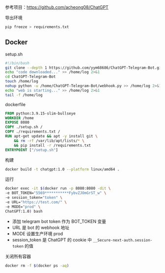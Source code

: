 参考项目：https://github.com/acheong08/ChatGPT

导出环境

```bash
pip freeze > requirements.txt
```

## Docker

setup.sh

```bash
#!/bin/bash
git clone --depth 1 https://github.com/yym68686/ChatGPT-Telegram-Bot.git > /dev/null
echo "code downloaded..." >> /home/log 2>&1
cd ChatGPT-Telegram-Bot
touch /home/log
nohup python -u /home/ChatGPT-Telegram-Bot/webhook.py >> /home/log 2>&1 &
echo "web is starting..." >> /home/log 2>&1
tail -f /home/log
```

dockerfile

```dockerfile
FROM python:3.9.15-slim-bullseye
WORKDIR /home
EXPOSE 8080
COPY ./setup.sh /
COPY ./requirements.txt /
RUN apt-get update && apt -y install git \
    && rm -rf /var/lib/apt/lists/* \
    && pip install -r /requirements.txt
ENTRYPOINT ["/setup.sh"]
```

构建

```bash
docker build -t chatgpt:1.0 --platform linux/amd64 .
```

运行

```bash
docker exec -it $(docker run -p 8080:8080 -dit \
-e BOT_TOKEN="5569***********FybvZJOmGrST_w" \
-e session_token="token" \
-e URL="https://test.com/" \
-e MODE="prod" \
ChatGPT:1.0) bash
```

- 添加 telegram bot token 作为 BOT_TOKEN 变量
- URL 是 bot 的 webhook 地址
- MODE 设置生产环境 prod
- session_token 是 ChatGPT 的 cookie 中 `__Secure-next-auth.session-token` 的值

关闭所有容器

```bash
docker rm -f $(docker ps -aq)
```
